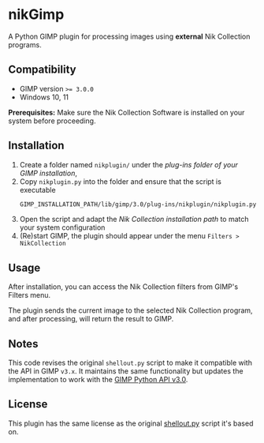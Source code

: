 # nikGimp

A Python GIMP plugin for processing images using **external** Nik Collection programs.

## Compatibility

- GIMP version `>= 3.0.0`
- Windows 10, 11

**Prerequisites:** Make sure the Nik Collection Software is installed on your system before proceeding.

## Installation

1. Create a folder named `nikplugin/` under the *plug-ins folder of your GIMP installation*,
2. Copy `nikplugin.py` into the folder and ensure that the script is executable
    ```sh
    GIMP_INSTALLATION_PATH/lib/gimp/3.0/plug-ins/nikplugin/nikplugin.py
    ```
3. Open the script and adapt the *Nik Collection installation path* to match your system configuration
4. (Re)start GIMP, the plugin should appear under the menu `Filters > NikCollection`

## Usage

After installation, you can access the Nik Collection filters from GIMP's Filters menu.

The plugin sends the current image to the selected Nik Collection program, and after processing, will return the result to GIMP.

## Notes

This code revises the original `shellout.py` script to make it compatible with the API in GIMP `v3.x`.
It maintains the same functionality but updates the implementation to work with the [GIMP Python API v3.0](https://developer.gimp.org/api/3.0).

## License

This plugin has the same license as the original [shellout.py](gimp2x/shellout.py) script it's based on.
